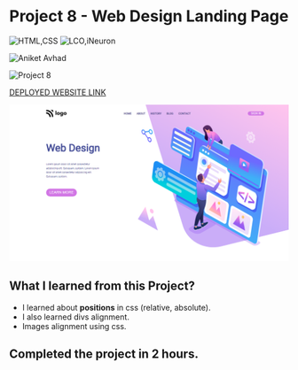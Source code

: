 # Project 8 - Web Design Landing Page

![HTML,CSS](https://img.shields.io/badge/HTML-CSS-red?style=for-the-badge)  ![LCO,iNeuron](https://img.shields.io/badge/LCO-iNeuron-orange?style=for-the-badge)

![Aniket Avhad](https://img.shields.io/badge/-Aniket%20Avhad-lightgrey?style=for-the-badge)

![Project 8](https://img.shields.io/badge/Project-8-brightgreen?style=for-the-badge) 

[DEPLOYED WEBSITE LINK](https://fsbproject8.netlify.app/)



![P8](./P8.png)

## What I learned from this Project?

- I learned about **positions** in css (relative, absolute).
- I also learned divs alignment.
- Images alignment using css.

## Completed the project in **2 hours**.